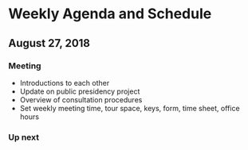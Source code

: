 # Weekly Agenda and Schedule

## August 27, 2018
### Meeting

* Introductions to each other
* Update on public presidency project
* Overview of consultation procedures
* Set weekly meeting time, tour space, keys, form, time sheet, office hours

### Up next

